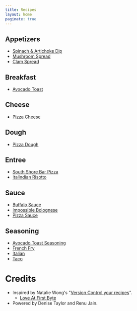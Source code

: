 ```yaml
---
title: Recipes
layout: home
paginate: true
---
```


## Appetizers

* [Spinach & Artichoke Dip](recipes/appetizers/spinach-artichoke-dip.md)
* [Mushroom Spread](recipes/appetizers/mushroom-spread.md)
* [Clam Spread](recipes/appetizers/clam-spread.md)

## Breakfast

* [Avocado Toast](recipes/breakfast/avocado-toast.md)

## Cheese

* [Pizza Cheese](recipes/cheese/pizza.md)

## Dough

* [Pizza Dough](recipes/dough/pizza.md)

## Entree

* [South Shore Bar Pizza](recipes/entree/bar-pizza.md)
* [Italindian Risotto](recipes/entree/italindian-risotto.md)

## Sauce

* [Buffalo Sauce](recipes/sauce/buffalo.md)
* [Impossible Bolognese](recipes/sauce/impossible-bolognese.md)
* [Pizza Sauce](recipes/sauce/pizza.md)

## Seasoning

* [Avocado Toast Seasoning](recipes/seasoning/avocado-toast.md)
* [French Fry](recipes/seasoning/french-fry.md)
* [Italian](recipes/seasoning/italian.md)
* [Taco](recipes/seasoning/taco.md)

# Credits

* Inspired by Natalie Wong's "[Version Control your recipes](https://medium.com/@natalie_w/version-control-your-recipes-fa21fdefacb0)".
    * [Love At First Byte](https://github.com/kryptonat/love-at-first-byte)
* Powered by Denise Taylor and Renu Jain.
